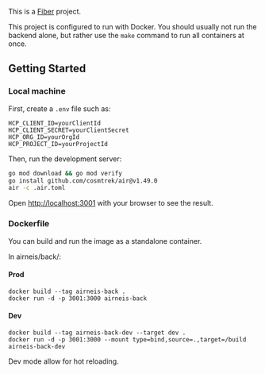This is a [Fiber](https://gofiber.io/) project.

This project is configured to run with Docker. You should usually not run the backend alone, but rather use the `make` command to run all containers at once.

## Getting Started

### Local machine

First, create a `.env` file such as:

```
HCP_CLIENT_ID=yourClientId
HCP_CLIENT_SECRET=yourClientSecret
HCP_ORG_ID=yourOrgId
HCP_PROJECT_ID=yourProjectId
```

Then, run the development server:

```bash
go mod download && go mod verify
go install github.com/cosmtrek/air@v1.49.0
air -c .air.toml
```

Open [http://localhost:3001](http://localhost:3001) with your browser to see the result.

### Dockerfile

You can build and run the image as a standalone container.

In airneis/back/:

#### Prod
```
docker build --tag airneis-back .
docker run -d -p 3001:3000 airneis-back 
```
#### Dev
```
docker build --tag airneis-back-dev --target dev .
docker run -d -p 3001:3000 --mount type=bind,source=.,target=/build airneis-back-dev
```
Dev mode allow for hot reloading.
